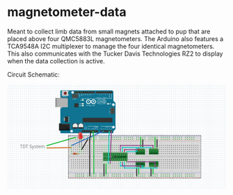 # magnetometer-data
Meant to collect limb data from small magnets attached to pup that are placed above four QMC5883L magnetometers. The Arduino also features a TCA9548A I2C multiplexer to manage the four identical magnetometers. This also communicates with the Tucker Davis Technologies RZ2 to display when the data collection is active. 

Circuit Schematic:

![Capture](Capture.PNG)
